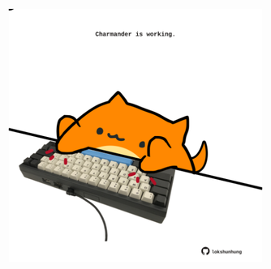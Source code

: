 <!-- built at 23/07/2021, 06:02:16 UTC -->
<p align="center">
  <img width="500" height="500" src="./ReadmeImage.svg">
</p>
